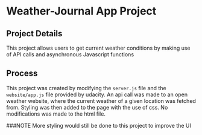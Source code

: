 # Weather-Journal App Project

## Project Details
This project allows users to get current weather conditions by making use of API calls and asynchronous Javascript functions

## Process
This project was created by modifying the `server.js` file and the `website/app.js` file provided by udacity.
An api call was made to an open weather website, where the current weather of a given location was fetched from.
Styling was then added to the page with the use of css.
No modifications was made to the html file.

###NOTE
More styling would still be done to this project to improve the UI



